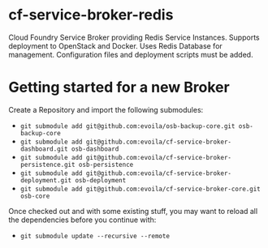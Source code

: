 # cf-service-broker-redis
Cloud Foundry Service Broker providing Redis Service Instances. Supports deployment to OpenStack and Docker. Uses Redis Database for management. Configuration files and deployment scripts must be added. 


# Getting started for a new Broker
Create a Repository and import the following submodules:

* `git submodule add git@github.com:evoila/osb-backup-core.git osb-backup-core`
* `git submodule add git@github.com:evoila/cf-service-broker-dashboard.git osb-dashboard`
* `git submodule add git@github.com:evoila/cf-service-broker-persistence.git osb-persistence`
* `git submodule add git@github.com:evoila/cf-service-broker-deployment.git osb-deployment`
* `git submodule add git@github.com:evoila/cf-service-broker-core.git osb-core`

Once checked out and with some existing stuff, you may want to reload all the dependencies before you
continue with:

* `git submodule update --recursive --remote`





